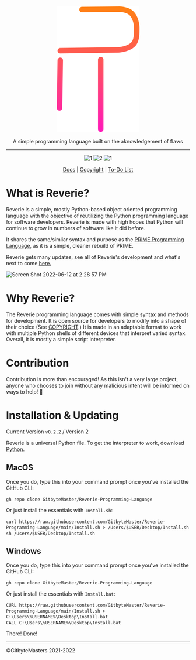 <div align="center">

![logo](https://raw.githubusercontent.com/GitbyteMaster/Reverie-Programming-Language/Reverie3%2B/assets/logo.svg)

A simple programming language built on the aknowledgement of flaws

------

![1](https://img.shields.io/badge/MacOS-Ready-brightgreen) ![2](https://img.shields.io/badge/Windows-Ready-brightgreen) ![1](https://img.shields.io/badge/Linux-Mostly-green)

[Docs](https://tinyurl.com/2p8wjwfe) | [Copyright](https://github.com/GitbyteMaster/Reverie-Programming-Language/blob/main/LICENSE.md) | [To-Do List](https://github.com/GitbyteMaster/Reverie-Programming-Language/blob/main/TODO.md)

</div>



# What is Reverie?
Reverie is a simple, mostly Python-based object oriented programming language with the objective of reutilizing the Python programming language for software developers. Reverie is made with high hopes that Python will continue to grow in numbers of software like it did before.

It shares the same/simliar syntax and purpose as the [PRIME Programming Language](https://github.com/GitbyteMaster/PRIME-Lang), as it is a simple, cleaner rebuild of PRIME.

Reverie gets many updates, see all of Reverie's development and what's next to come [here.](https://github.com/GitbyteMaster/Reverie-Programming-Language/blob/main/TODO.md)

<img width="1132" alt="Screen Shot 2022-06-12 at 2 28 57 PM" src="https://user-images.githubusercontent.com/76265961/173247942-e3521cf6-0ef4-4a2c-9ac4-5fb81ce69f0b.png">


# Why Reverie?
The Reverie programming language comes with simple syntax and methods for development. It is open source for developers to modify into a shape of their choice (See [COPYRIGHT](https://github.com/GitbyteMaster/Reverie-Programming-Language/blob/main/COPYRIGHT.md).) It is made in an adaptable format to work with multiple Python shells of different devices that interpret varied syntax. Overall, it is mostly a simple script interpreter.

# Contribution
Contribution is more than encouraged! As this isn't a very large project, anyone who chooses to join without any malicious intent will be informed on ways to help! 🤩
# Installation & Updating
Current Version `v0.2.2` / Version 2

Reverie is a universal Python file. To get the interpreter to work, download [Python](https://www.python.org/downloads/).
## MacOS
Once you do, type this into your command prompt once you've installed the GitHub CLI:
```shell
gh repo clone GitbyteMaster/Reverie-Programming-Language
```
Or just install the essentials with `Install.sh`:

```shell
curl https://raw.githubusercontent.com/GitbyteMaster/Reverie-Programming-Language/main/Install.sh > /Users/$USER/Desktop/Install.sh
sh /Users/$USER/Desktop/Install.sh
```
## Windows
Once you do, type this into your command prompt once you've installed the GitHub CLI:
```batch
gh repo clone GitbyteMaster/Reverie-Programming-Language
```
Or just install the essentials with `Install.bat`:
```batch
CURL https://raw.githubusercontent.com/GitbyteMaster/Reverie-Programming-Language/main/Install.sh > C:\Users\%USERNAME%\Desktop\Install.bat
CALL C:\Users\%USERNAME%\Desktop\Install.bat
```
There! Done!

---
©GitbyteMasters 2021-2022
